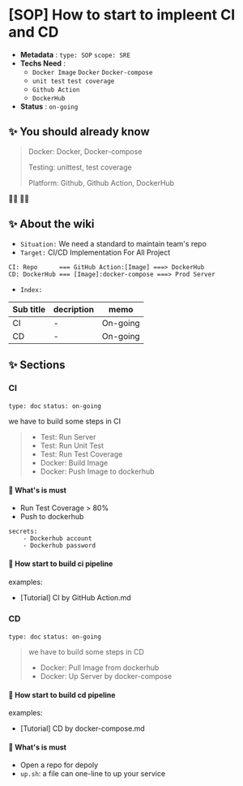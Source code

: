# [SOP] How to start to impleent CI and CD

- **Metadata** : `type: SOP` `scope: SRE` 
- **Techs Need** :
  - `Docker Image` `Docker` `Docker-compose`
  - `unit test` `test coverage`
  - `Github Action` 
  - `DockerHub` 
- **Status** : `on-going`

## ✨ You should already know

> Docker: Docker, Docker-compose
> 
> Testing: unittest, test coverage
> 
> Platform: Github, Github Action, DockerHub

👩‍💻 👨‍💻

## ✨ About the wiki

- `Situation:`  We need a standard to maintain team's repo 
- `Target:` CI/CD Implementation For All Project
```
CI: Repo      === GitHub Action:[Image] ===> DockerHub
CD: DockerHub === [Image]:docker-compose ===> Prod Server
```
- `Index:`

| Sub title | decription | memo |
| ------ | ------ | ------ |
| CI | - | On-going |
| CD | - | On-going |


## ✨  Sections


### **CI**
`type: doc` `status: on-going`

we have to build some steps in CI
> - Test: Run Server
> - Test: Run Unit Test
> - Test: Run Test Coverage
> - Docker: Build Image
> - Docker: Push Image to dockerhub
#### 📝 What's is must
- Run Test Coverage > 80%
- Push to dockerhub
```
secrets:
    - Dockerhub account
    - Dockerhub password
```

#### 📝 How start to build ci pipeline
examples:
- [Tutorial] CI by GitHub Action.md


### **CD**
`type: doc` `status: on-going`
> we have to build some steps in CD
> - Docker: Pull Image from dockerhub
> - Docker: Up Server by docker-compose

#### 📝 How start to build cd pipeline
examples:
- [Tutorial] CD by docker-compose.md

#### 📝 What's is must
- Open a repo for depoly
- `up.sh`: a file can one-line to up your service
